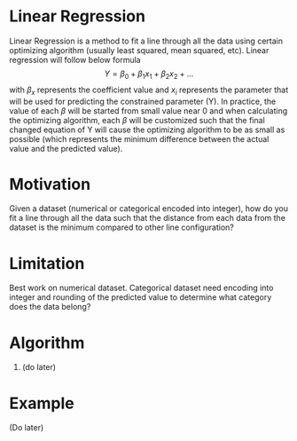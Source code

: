 # Linear Regression
Linear Regression is a method to fit a line through all the data using certain optimizing algorithm (usually 
least squared, mean squared, etc). Linear regression will follow below formula
$$Y = \beta_0 + \beta_1x_1 + \beta_2x_2 + ...$$
with $\beta_x$ represents the coefficient value and $x_i$ represents the parameter that will be used
for predicting the constrained parameter (Y). In practice, the value of each $\beta$ will be started from small value 
near 0 and when calculating the optimizing algorithm, each $\beta$ will be customized such that the final changed
equation of Y will cause the optimizing algorithm to be as small as possible (which represents the minimum difference
between the actual value and the predicted value).

# Motivation
Given a dataset (numerical or categorical encoded into integer), how do you fit a line through all the data such
that the distance from each data from the dataset is the minimum compared to other line configuration?

# Limitation
Best work on numerical dataset. Categorical dataset need encoding into integer and rounding of the predicted value 
to determine what category does the data belong?

# Algorithm
1. (do later)

# Example
(Do later)